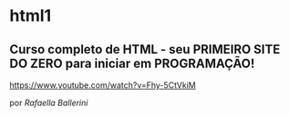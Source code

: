 # html1
## Curso completo de HTML - seu PRIMEIRO SITE DO ZERO para iniciar em PROGRAMAÇÃO!
https://www.youtube.com/watch?v=Fhy-5CtVkiM <br>

por <em> Rafaella Ballerini <em>
